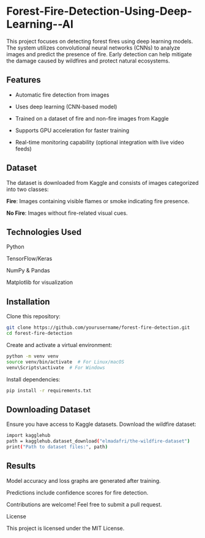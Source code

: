 # Forest-Fire-Detection-Using-Deep-Learning--AI

This project focuses on detecting forest fires using deep learning models. The system utilizes convolutional neural networks (CNNs) to analyze images and predict the presence of fire. Early detection can help mitigate the damage caused by wildfires and protect natural ecosystems.


## Features

- Automatic fire detection from images

- Uses deep learning (CNN-based model)

- Trained on a dataset of fire and non-fire images from Kaggle

- Supports GPU acceleration for faster training

- Real-time monitoring capability (optional integration with live video feeds)

## Dataset

The dataset is downloaded from Kaggle and consists of images categorized into two classes:

**Fire**: Images containing visible flames or smoke indicating fire presence.

**No Fire**: Images without fire-related visual cues.

## Technologies Used

Python

TensorFlow/Keras

NumPy & Pandas

Matplotlib for visualization

## Installation

Clone this repository:
   ```bash
git clone https://github.com/yourusername/forest-fire-detection.git
cd forest-fire-detection
   ```
Create and activate a virtual environment:
   ```bash
python -m venv venv
source venv/bin/activate  # For Linux/macOS
venv\Scripts\activate  # For Windows
   ```
Install dependencies:
   ```bash
pip install -r requirements.txt
   ```

## Downloading Dataset

Ensure you have access to Kaggle datasets. Download the wildfire dataset:
   ```bash
import kagglehub
path = kagglehub.dataset_download("elmadafri/the-wildfire-dataset")
print("Path to dataset files:", path)
   ```

## Results

Model accuracy and loss graphs are generated after training.

Predictions include confidence scores for fire detection.


Contributions are welcome! Feel free to submit a pull request.

License

This project is licensed under the MIT License.

